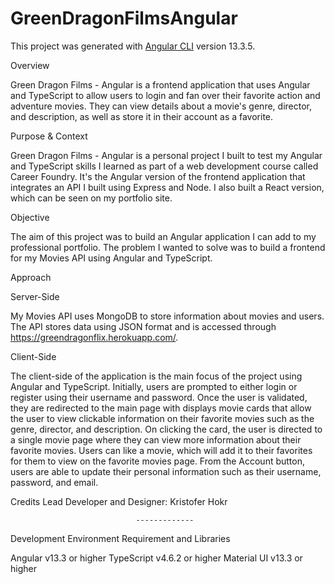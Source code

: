 # GreenDragonFilmsAngular

This project was generated with [Angular CLI](https://github.com/angular/angular-cli) version 13.3.5.

Overview

Green Dragon Films - Angular is a frontend application that uses Angular and TypeScript to allow users to login and fan over their favorite action and adventure movies. They can view details about a movie's genre, director, and description, as well as store it in their account as a favorite.

Purpose & Context

Green Dragon Films - Angular is a personal project I built to test my Angular and TypeScript skills I learned as part of a web development course called Career Foundry. It's the Angular version of the frontend application that integrates an API I built using Express and Node. I also built a React version, which can be seen on my portfolio site.

Objective

The aim of this project was to build an Angular application I can add to my professional portfolio. The problem I wanted to solve was to build a frontend for my Movies API using Angular and TypeScript.


Approach

Server-Side

My Movies API uses MongoDB to store information about movies and users. The API stores data using JSON format and is accessed through https://greendragonflix.herokuapp.com/.

Client-Side

The client-side of the application is the main focus of the project using Angular and TypeScript. Initially, users are prompted to either login or register using their username and password. Once the user is validated, they are redirected to the main page with displays movie cards that allow the user to view clickable information on their favorite movies such as the genre, director, and description. On clicking the card, the user is directed to a single movie page where they can view more information about their favorite movies. Users can like a movie, which will add it to their favorites for them to view on the favorite movies page. From the Account button, users are able to update their personal information such as their username, password, and email.

Credits Lead Developer and Designer: Kristofer Hokr

                                -------------     

Development Environment Requirement and Libraries

Angular v13.3 or higher
TypeScript v4.6.2 or higher
Material UI v13.3 or higher

